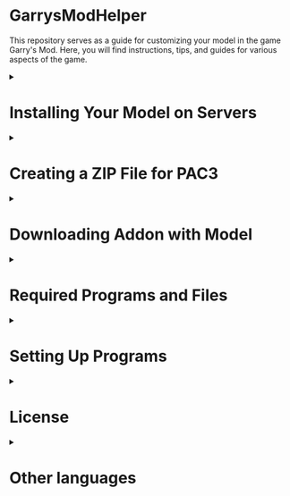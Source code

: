 # GarrysModHelper
This repository serves as a guide for customizing your model in the game Garry's Mod. Here, you will find instructions, tips, and guides for various aspects of the game.
<details>
<summary>

# Installing Your Model on Servers
</summary>

To install your model on a server, it is necessary for the server to have the [Outfitter](https://steamcommunity.com/sharedfiles/filedetails/?id=882463775) or [PAC3](https://steamcommunity.com/sharedfiles/filedetails/?id=104691717) addon, or similar addons like Outfitter. You can easily find them by pressing the <kbd>C</kbd> key.

* To set your model in [Outfitter](https://steamcommunity.com/sharedfiles/filedetails/?id=882463775), simply choose the PlayerModel from the Steam Workshop.

* To set your model in [PAC3](https://steamcommunity.com/sharedfiles/filedetails/?id=104691717), follow these steps:
  1. To change your model in PAC3, enter the PAC3 menu via the <kbd>C</kbd> menu. Then, press the <kbd>RMB</kbd> to bring up the context menu and click on `Entity`.

      ![Image Add menu context image.](/images/pac3/context_add_menu.png)

  2. Next, add a link to the [`*.zip` archive](#creating-a-zip-file-for-pac3) containing the model files in the `model` field. To create a `*.zip` file, go to the [Creating a ZIP File for PAC3](#creating-a-zip-file-for-pac3) section.
 
      ![URL field for model in entity.](/images/pac3/url_field_for_model_in_entity.png)

  3. Then, click the `wear` button, located in the top menu under `pac` > `wear`.

      ![How to wear pac.](/images/pac3/how_to_wear.png)
</details>
<details>
<summary>

# Creating a ZIP File for PAC3
</summary>
<details>
<summary>

## Description of the ZIP File for PAC3
</summary>

In the `*.zip` file, there should be a minimum of 6 files (excluding textures):
| File Type | File Description |
| --- | --- |
| `*.dx80.vtx`   | Texture coordinate file for DirectX 8.0 |
| `*.dx90.vtx`   | Texture coordinate file for DirectX 9.0 |
| `*.mdl`        | Model file |
| `*.phy`        | Physical model file (collision) |
| `*.sw.vtx`     | Texture coordinate file for Source Engine Shader (previous versions) |
| `*.vvd`        | Vertex and animation model file |

You also need to add 2 more types of files:
| File Type | File Description |
| --- | --- |
| `*.vmt` | Texture parameter description file |
| `*.vtf` | Texture image file |

If you decompile the model, it will appear as several files: `*.smd`, `*.vta`, and `*.qc`. The materials will be located in the `*.smd` file:

![Blender materials on head](/images/model/blender_materials_on_head.png)

![Explorer vmt on head](/images/model/explorer_vmt_on_head.png)

You can move all the necessary files into the `*.zip` archive. Here are some rules for creating a correct archive:

> [!CAUTION] Caution
> The archive must be created without compression.

> [!CAUTION] Caution
> You should include only one `*.mdl` file and all related files.

> [!IMPORTANT] Impotant
> If the model has multiple `*.vmt` files with the same name, the model will not be displayed correctly.

> [!TIP] Tip
> You can include all files in the archive without creating folders. This way, PAC3 will work more smoothly.
</details>
<details>
<summary>

## Creating a Correct Link
</summary>

PAC3 downloads the model and installs it on your in-game character. However, PAC3 requires a correct link that will immediately initiate the download of the `*.zip` file.

Most servers support [OneDrive](https://onedrive.live.com/), [Google Drive](https://drive.google.com/drive/), [Dropbox](https://www.dropbox.com/), and [Imgur](https://imgur.com/).

There are Garry's Mod servers where you can provide a link from any other service, such as [GitHub](https://github.com/), [Discord](https://discord.com/), and others...

> [!TIP] Tip
> I recommend checking the [official documentation](https://wiki.pac3.info/tutorial/hosting/) for creating links.
<details>
<summary>

### OneDrive
</summary>

You need to convert the link on the [Hosting custom content online | General | PAC3 Wiki](https://wiki.pac3.info/tutorial/hosting#onedrive) website. To do this, copy the link that allows others access to your file.

![Button share in OneDrive](/images/websites/button_share_one_drive.png)

The link provided by the [website](https://wiki.pac3.info/tutorial/hosting#onedrive) can be [pasted into PAC3](#installing-your-model-on-servers).
</details>
<details>
<summary>

### Google Drive
</summary>

In Google Drive, you can right-click on the necessary file and open it for reading. The link you copy can be [pasted into PAC3](#installing-your-model-on-servers).
</details>
<details>
<summary>

### Dropbox
</summary>

To get a Dropbox link, copy the link and change the `dl=0` parameter to `dl=1`.

![Button copy link on Dropbox upload file](/images/websites/button_copy_link_on_dropbox_upload_file.png)

For example, change the link from `https://www.dropbox.com/s/8bj1qpkor7tbipu/logo.png?dl=0` to `https://www.dropbox.com/s/8bj1qpkor7tbipu/logo.png?dl=1`.
</details>
<details>
<summary>

### Imgur
</summary>

No action is needed with the Imgur link. Simply copy and paste it into the material or another field.
</details>
<details>
<summary>

### GitHub
</summary>

After uploading the file to GitHub, copy the Raw. After that, you can [paste it into PAC3](#installing-your-model-on-servers).

![Button copy raw on GitHub](/images/websites/button_copy_raw_on_github.png)
</details>
<details>
<summary>

### Discord
</summary>

To get a link to a file from Discord, right-click and copy the link.
</details>
</details>
</details>
<details>
<summary>

# Downloading Addon with Model
</summary>
<details>
<summary>

## Downloading Addon from Steam Workshop
</summary>

You can download an addon with a model from external sources or from the Steam Workshop.

There are two options to download the addon: the first one is simpler, and the second one is more reliable.
### [SteamWorkshopDownloader.io](https://steamworkshopdownloader.io/)
This is a website for downloading addons.
1. Paste the addon link into the input field.
2. If you see a download link for the addon, you can simply download it.
![steamworkshopdownloader.io example url link](/images/websites/steamworkshopdownloaderio_example_url_link.png).
3. If you don't see a download link but see the message `Question: do you know what SteamCMD is and are you logged into it?`, click on the `Yes` button and proceed to the [SteamCMD](#steamcmd) section.
![steamworkshopdownloader.io example steamcmd link](/images/websites/steamworkshopdownloaderio_example_steamcmd_link.png)
### [SteamCMD](https://developer.valvesoftware.com/wiki/SteamCMD)
This is the console version of Steam.
1. Run `steamcmd.exe`.
2. Type `login anonymous` to log in to SteamCMD, or you can use `login <username> [<password>] [<Steam guard code>]` to log in to your personal account.
3. Copy the command using the `Click here to copy!` button and paste it into SteamCMD.
![steamworkshopdownloader.io example steamcmd command](/images/websites/steamworkshopdownloaderio_example_steamcmd_command.png)
4. The required addon is downloaded and located in the specified folder.
</details>
<details>
<summary>

## Extracting the Addon
</summary>

All the necessary programs can be found in the [Required Programs and Files](#required-programs-and-files) section.

| File Type | Required Program |
| --- | --- |
| `*.vpk` | [GCFScape](#2-gcfscape) |
| `*.gma` | [GWTool](#7-gwtool) |

> [!WARNING] Warning
> GCFScape does not open files with hieroglyphs in the name.

* To extract downloaded [`*.vpk`](https://developer.valvesoftware.com/wiki/VPK) files, you can use the GCFScape application.
* To extract downloaded `*.gma` files, you can use the GWTool application. Simply run it and drag the file into the window that appears, and it will be unpacked in the same folder. (You may need the `7-Zip` archiver for additional extraction.)
</details>
</details>
<details>
<summary>

# Required Programs and Files
</summary>

## 1. Crowbar
Download link for the program [Releases · ZeqMacaw/Crowbar](https://github.com/ZeqMacaw/Crowbar/releases)<br>
This program is used for decompiling, compiling, and viewing models on Source and GoldSource with a user-friendly interface and open-source code.<br>
Valve page link: [Crowbar - Valve Developer Community](https://developer.valvesoftware.com/w/index.php?title=Crowbar)
## 2. GCFScape
Download link for the program [GCFScape](https://gamebanana.com/tools/26)<br>
GCFScape is a tool for viewing and extracting files from resource archives of Quake, GoldSrc, and Source games.<br>
Valve page link: [GCFScape - Valve Developer Community](https://developer.valvesoftware.com/wiki/GCFScape)
## 3. VTFEdit
Download link for the program [VTFLib/VTFEdit v1.3.3](https://gamebanana.com/tools/95)<br>
VTFEdit is a tool for viewing, editing, and creating VTF and VMT files.<br>
Valve page link: [VTFEdit - Valve Developer Community](https://developer.valvesoftware.com/wiki/VTFEdit)
## 4. Blender
Blender should be version `2.92` or higher. Whether it's the Steam version or from the [blender.org](https://www.blender.org/) website. Download links:
* blender.org - [Download — blender.org](https://www.blender.org/download/);
* blender.org - 2.92 - [Index of /release/Blender2.92/](https://download.blender.org/release/Blender2.92/);
* Steam - [Blender on Steam](https://store.steampowered.com/app/365670/Blender/).
## 5. default_physics.smd
File for correct rigging of the model. You can download this file from my repository by simply clicking `<> Code` -> `Download ZIP` or through this link [default_physics.smd](/files/default_physics.smd).
## 6. Blender Source Tools
Download link for Blender add-on [Blender Source Tools](http://steamreview.org/BlenderSourceTools/download)  
Blender Source Tools add support for the _Source Engine_ to _Blender_, a free 3D modeling package. Whether you're making a simple hat or a fully articulated character, Blender Source Tools make exporting easier.  
Valve page link: [Blender Source Tools - Valve Developer Community](https://developer.valvesoftware.com/wiki/Blender_Source_Tools)
## 7. GWTool
Download link [GWTool](https://github.com/fgblomqvist/gwtool/releases).  
This application is needed to unpack `*.gma` files.
## 8. ProportionTrick Script
Download link [ProportionTrick Script](https://github.com/sksh70/proportion_trick_script).<br>
This is a special script for creating model proportions.
## 9. 7-Zip
Download link [7-Zip](https://www.7-zip.org/).<br>
This application is needed for working with archives.
</details>
<details>
<summary>

# Setting Up Programs
</summary>

## 1. Crowbar
You need to specify the path to `steam.exe`. To do this, open the `Set Up Games` tab and click the `Browse...` button next to the text `Steam executable (steam.exe) [Used for "Run Game" button]:`.  
If you need to specify the path to the game, you can do it in the same tab by selecting the game in the upper ComboBox.

## 2. Blender
You need to add `Blender Source Tools` as an add-on in Blender. Step-by-step instructions:
1. Click the `Edit` button (next to the application header).
2. Click the `Preferences` button.
3. Click the `Add-ons` button (left side in the opened window).
4. Click the `Install` button.
5. Choose the path to `blender_source_tools_3.2.5.zip`.
6. Check the box for `Import-Export: Blender Source Tools`.
Now you can import and export models in the `*.smd` and `*.dmx` formats.
</details>
<details>
<summary>

# License
</summary>

GarrysModHelper © 2024 is licensed under Attribution-NonCommercial-NoDerivatives 4.0 International. To view a copy of this license, visit [http://creativecommons.org/licenses/by-nc-nd/4.0/](http://creativecommons.org/licenses/by-nc-nd/4.0/).
</details>
<details>
<summary>

# Other languages
</summary>

* [English version](/README.md)
* [Русская версия](/README_ru.md)
</details>
